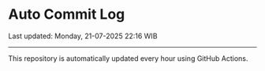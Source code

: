 # Auto Commit Log

Last updated: Monday, 21-07-2025 22:16 WIB

---

This repository is automatically updated every hour using GitHub Actions.
